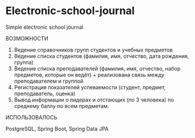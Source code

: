 # Electronic-school-journal
Simple electronic school journal

ВОЗМОЖНОСТИ
1) Ведение справочников групп студентов и учебных предметов
2) Ведение списка студентов (фамилия, имя, отчество, дата рождения, группа)
3) Ведение списка преподавателей (фамилия, имя, отчество, набор предметов, которые он ведёт) + реализована связь между преподавателем и группой
4) Регистрация показателей успеваемости (студент, предмет, преподаватель, оценка)
5) Вывод информации о лидерах и отстающих (по 3 человека) по среднему баллу по всем предметам.


ИСПОЛЬЗОВАЛОСЬ

PostgreSQL, Spring Boot, Spring Data JPA
